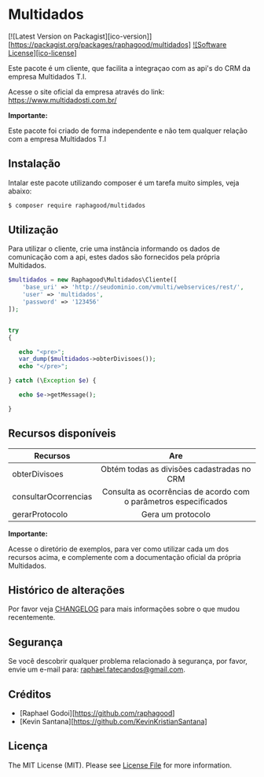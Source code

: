 # Multidados

[![Latest Version on Packagist][ico-version]][https://packagist.org/packages/raphagood/multidados]
[![Software License][ico-license]](LICENSE.md)

Este pacote é um cliente, que facilita a integraçao com as api's do CRM da empresa Multidados T.I.

Acesse o site oficial da empresa através do link: https://www.multidadosti.com.br/

**Importante:**

Este pacote foi criado de forma independente e não tem qualquer relação com a empresa Multidados T.I


## Instalação

Intalar este pacote utilizando composer é um tarefa muito simples, veja abaixo:

``` bash
$ composer require raphagood/multidados
```

## Utilização

Para utilizar o cliente, crie uma instância informando os dados de comunicação com a api, estes dados são fornecidos pela própria Multidados.

``` php
$multidados = new Raphagood\Multidados\Cliente([
    'base_uri' => 'http://seudominio.com/vmulti/webservices/rest/',
    'user' => 'multidados',
    'password' => '123456'
]);


try
{

   echo "<pre>";
   var_dump($multidados->obterDivisoes());
   echo "</pre>";

} catch (\Exception $e) {

   echo $e->getMessage();

}
```
## Recursos disponíveis

| Recursos                  | Are                                        |
| ------------------------- |:------------------------------------------:|
| obterDivisoes             | Obtém todas as divisões cadastradas no CRM |
| consultarOcorrencias      | Consulta as ocorrências de acordo com o parâmetros especificados      |
| gerarProtocolo            | Gera um protocolo |

**Importante:**

Acesse o diretório de exemplos, para ver como utilizar cada um dos recursos acima, e complemente com a documentação oficial da própria Multidados.


## Histórico de alterações

Por favor veja [CHANGELOG](CHANGELOG.md) para mais informações sobre o que mudou recentemente.

## Segurança

Se você descobrir qualquer problema relacionado à segurança, por favor, envie um e-mail para: raphael.fatecandos@gmail.com.

## Créditos

- [Raphael Godoi][https://github.com/raphagood]
- [Kevin Santana][https://github.com/KevinKristianSantana]

## Licença

The MIT License (MIT). Please see [License File](LICENSE.md) for more information.